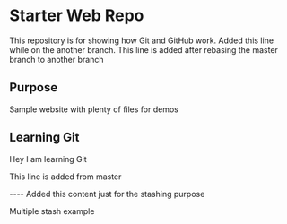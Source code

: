 # Starter Web Repo

This repository is for showing how Git and GitHub work. Added this line while on the
another branch.
This line is added after rebasing the master branch to another branch

## Purpose

Sample website with plenty of files for demos

## Learning Git

Hey I am learning Git

This line is added from master

---- Added this content just for the stashing purpose

Multiple stash example
